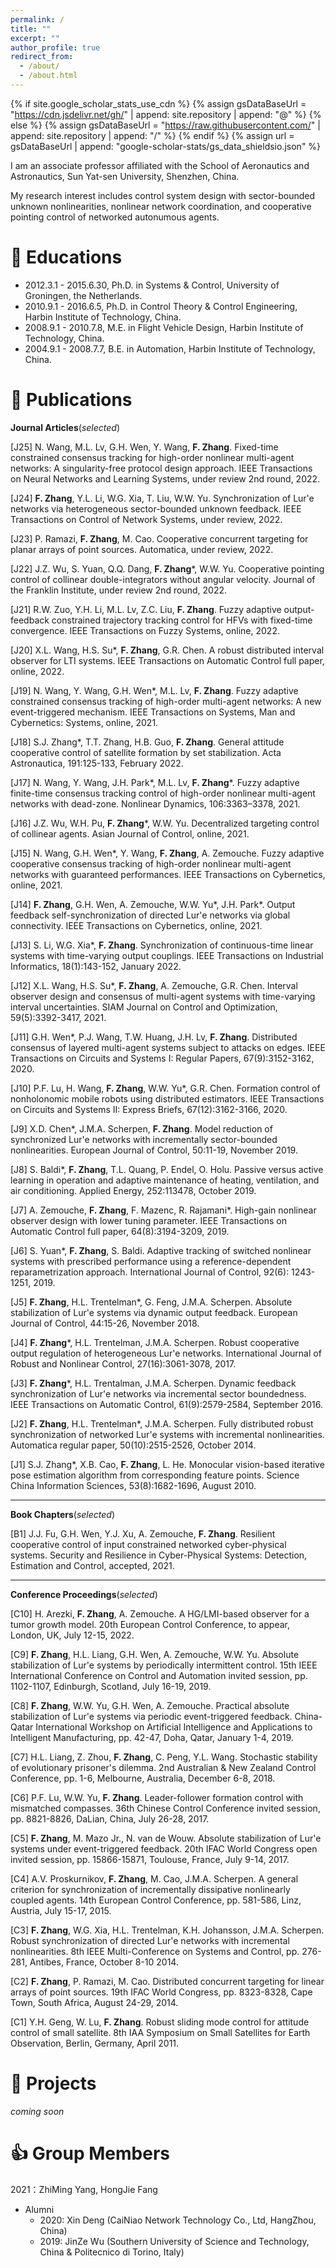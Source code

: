 ```yaml
---
permalink: /
title: ""
excerpt: ""
author_profile: true
redirect_from: 
  - /about/
  - /about.html
---
```


{% if site.google_scholar_stats_use_cdn %}
{% assign gsDataBaseUrl = "https://cdn.jsdelivr.net/gh/" | append: site.repository | append: "@" %}
{% else %}
{% assign gsDataBaseUrl = "https://raw.githubusercontent.com/" | append: site.repository | append: "/" %}
{% endif %}
{% assign url = gsDataBaseUrl | append: "google-scholar-stats/gs_data_shieldsio.json" %}

<span class='anchor' id='about-me'></span>

I am an associate professor affiliated with the School of Aeronautics and Astronautics, Sun Yat-sen University, Shenzhen, China.

My research interest includes control system design with sector-bounded unknown nonlinearities, nonlinear network coordination, and cooperative pointing control of networked autonumous agents.


# 📖 Educations

- 2012.3.1 - 2015.6.30, Ph.D. in Systems & Control, University of Groningen, the Netherlands. 
- 2010.9.1 - 2016.6.5, Ph.D. in Control Theory & Control Engineering, Harbin Institute of Technology, China.
- 2008.9.1 - 2010.7.8, M.E. in Flight Vehicle Design, Harbin Institute of Technology, China.
- 2004.9.1 - 2008.7.7, B.E. in Automation, Harbin Institute of Technology, China.


# 📝 Publications

__Journal Articles__(_selected_)

[J25] N. Wang, M.L. Lv, G.H. Wen, Y. Wang, __F. Zhang__. Fixed-time constrained consensus tracking for high-order nonlinear multi-agent networks: A singularity-free protocol design approach. IEEE Transactions on Neural Networks and Learning Systems, under review 2nd round, 2022.

[J24] __F. Zhang__, Y.L. Li, W.G. Xia, T. Liu, W.W. Yu. Synchronization of Lur'e networks via heterogeneous sector-bounded unknown feedback. IEEE Transactions on Control of Network Systems, under review, 2022.

[J23] P. Ramazi, __F. Zhang__, M. Cao. Cooperative concurrent targeting for planar arrays of point sources. Automatica, under review, 2022.

[J22] J.Z. Wu, S. Yuan, Q.Q. Dang, __F. Zhang__*, W.W. Yu. Cooperative pointing control of collinear double-integrators without angular velocity. Journal of the Franklin Institute, under review 2nd round, 2022.

[J21] R.W. Zuo, Y.H. Li, M.L. Lv, Z.C. Liu, __F. Zhang__. Fuzzy adaptive output-feedback constrained trajectory tracking control for HFVs with fixed-time convergence. IEEE Transactions on Fuzzy Systems, online, 2022.

[J20] X.L. Wang, H.S. Su*, __F. Zhang__, G.R. Chen. A robust distributed interval observer for LTI systems. IEEE Transactions on Automatic Control full paper, online, 2022.

[J19] N. Wang, Y. Wang, G.H. Wen*, M.L. Lv, __F. Zhang__. Fuzzy adaptive constrained consensus tracking of high-order multi-agent networks: A new event-triggered mechanism. IEEE Transactions on Systems, Man and Cybernetics: Systems, online, 2021.

[J18] S.J. Zhang*, T.T. Zhang, H.B. Guo, __F. Zhang__. General attitude cooperative control of satellite formation by set stabilization. Acta Astronautica, 191:125-133, February 2022.

[J17] N. Wang, Y. Wang, J.H. Park*, M.L. Lv, __F. Zhang__*. Fuzzy adaptive finite-time consensus tracking control of high-order nonlinear multi-agent networks with dead-zone. Nonlinear Dynamics, 106:3363–3378, 2021.

[J16] J.Z. Wu, W.H. Pu, __F. Zhang__*, W.W. Yu. Decentralized targeting control of collinear agents. Asian Journal of Control, online, 2021.

[J15] N. Wang, G.H. Wen*, Y. Wang, __F. Zhang__, A. Zemouche. Fuzzy adaptive cooperative consensus tracking of high-order nonlinear multi-agent networks with guaranteed performances. IEEE Transactions on Cybernetics, online, 2021.

[J14] __F. Zhang__, G.H. Wen, A. Zemouche, W.W. Yu*, J.H. Park*. Output feedback self-synchronization of directed Lur'e networks via global connectivity. IEEE Transactions on Cybernetics, online, 2021.

[J13] S. Li, W.G. Xia*, __F. Zhang__. Synchronization of continuous-time linear systems with time-varying output couplings. IEEE Transactions on Industrial Informatics, 18(1):143-152, January 2022.

[J12] X.L. Wang, H.S. Su*, __F. Zhang__, A. Zemouche, G.R. Chen. Interval observer design and consensus of multi-agent systems with time-varying interval uncertainties. SIAM Journal on Control and Optimization, 59(5):3392-3417, 2021.

[J11] G.H. Wen*, P.J. Wang, T.W. Huang, J.H. Lv, __F. Zhang__. Distributed consensus of layered multi-agent systems subject to attacks on edges. IEEE Transactions on Circuits and Systems I: Regular Papers, 67(9):3152-3162, 2020.

[J10] P.F. Lu, H. Wang, __F. Zhang__, W.W. Yu*, G.R. Chen. Formation control of nonholonomic mobile robots using distributed estimators. IEEE Transactions on Circuits and Systems II: Express Briefs, 67(12):3162-3166, 2020.

[J9] X.D. Chen*, J.M.A. Scherpen, __F. Zhang__. Model reduction of synchronized Lur'e networks with incrementally sector-bounded nonlinearities. European Journal of Control, 50:11-19, November 2019.

[J8] S. Baldi*, __F. Zhang__, T.L. Quang, P. Endel, O. Holu. Passive versus active learning in operation and adaptive maintenance of heating, ventilation, and air conditioning. Applied Energy, 252:113478, October 2019.

[J7] A. Zemouche, __F. Zhang__, F. Mazenc, R. Rajamani*. High-gain nonlinear observer design with lower tuning parameter. IEEE Transactions on Automatic Control full paper, 64(8):3194-3209, 2019.

[J6] S. Yuan*, __F. Zhang__, S. Baldi. Adaptive tracking of switched nonlinear systems with prescribed performance using a reference-dependent reparametrization approach. International Journal of Control, 92(6): 1243-1251, 2019.

[J5] __F. Zhang__, H.L. Trentelman*, G. Feng, J.M.A. Scherpen. Absolute stabilization of Lur'e systems via dynamic output feedback. European Journal of Control, 44:15-26, November 2018.

[J4] __F. Zhang__*, H.L. Trentelman, J.M.A. Scherpen. Robust cooperative output regulation of heterogeneous Lur'e networks. International Journal of Robust and Nonlinear Control, 27(16):3061-3078, 2017.

[J3] __F. Zhang__*, H.L. Trentalman, J.M.A. Scherpen. Dynamic feedback synchronization of Lur'e networks via incremental sector boundedness. IEEE Transactions on Automatic Control, 61(9):2579-2584, September 2016.

[J2] __F. Zhang__, H.L. Trentelman*, J.M.A. Scherpen. Fully distributed robust synchronization of networked Lur'e systems with incremental nonlinearities. Automatica regular paper, 50(10):2515-2526, October 2014.

[J1] S.J. Zhang*, X.B. Cao, __F. Zhang__, L. He. Monocular vision-based iterative pose estimation algorithm from corresponding feature points. Science China Information Sciences, 53(8):1682-1696, August 2010.

___

__Book Chapters__(_selected_)

[B1] J.J. Fu, G.H. Wen, Y.J. Xu, A. Zemouche, __F. Zhang__. Resilient cooperative control of input constrained networked cyber-physical systems. Security and Resilience in Cyber-Physical Systems: Detection, Estimation and Control, accepted, 2021.

___

__Conference Proceedings__(_selected_)

[C10] H. Arezki, __F. Zhang__, A. Zemouche. A HG/LMI-based observer for a tumor growth model. 20th European Control Conference, to appear, London, UK, July 12-15, 2022.

[C9] __F. Zhang__, H.L. Liang, G.H. Wen, A. Zemouche, W.W. Yu. Absolute stabilization of Lur'e systems by periodically intermittent control. 15th IEEE International Conference on Control and Automation invited session, pp. 1102-1107, Edinburgh, Scotland, July 16-19, 2019.

[C8] __F. Zhang__, W.W. Yu, G.H. Wen, A. Zemouche. Practical absolute stabilization of Lur'e systems via periodic event-triggered feedback. China-Qatar International Workshop on Artificial Intelligence and Applications to Intelligent Manufacturing, pp. 42-47, Doha, Qatar, January 1-4, 2019.

[C7] H.L. Liang, Z. Zhou, __F. Zhang__, C. Peng, Y.L. Wang. Stochastic stability of evolutionary prisoner's dilemma. 2nd Australian & New Zealand Control Conference, pp. 1-6, Melbourne, Australia, December 6-8, 2018.

[C6] P.F. Lu, W.W. Yu, __F. Zhang__. Leader-follower formation control with mismatched compasses. 36th Chinese Control Conference invited session, pp. 8821-8826, DaLian, China, July 26-28, 2017.

[C5] __F. Zhang__, M. Mazo Jr., N. van de Wouw. Absolute stabilization of Lur'e systems under event-triggered feedback. 20th IFAC World Congress open invited session, pp. 15866-15871, Toulouse, France, July 9-14, 2017.

[C4] A.V. Proskurnikov, __F. Zhang__, M. Cao, J.M.A. Scherpen. A general criterion for synchronization of incrementally dissipative nonlinearly coupled agents. 14th European Control Conference, pp. 581-586, Linz, Austria, July 15-17, 2015.

[C3] __F. Zhang__, W.G. Xia, H.L. Trentelman, K.H. Johansson, J.M.A. Scherpen. Robust synchronization of directed Lur'e networks with incremental nonlinearities. 8th IEEE Multi-Conference on Systems and Control, pp. 276-281, Antibes, France, October 8-10 2014.

[C2] __F. Zhang__, P. Ramazi, M. Cao. Distributed concurrent targeting for linear arrays of point sources. 19th IFAC World Congress, pp. 8323-8328, Cape Town, South Africa, August 24-29, 2014.

[C1] Y.H. Geng, W. Lu, __F. Zhang__. Robust sliding mode control for attitude control of small satellite. 8th IAA Symposium on Small Satellites for Earth Observation, Berlin, Germany, April 2011.


# 🎊 Projects
_coming soon_


# 👍 Group Members

2021：ZhiMing Yang, HongJie Fang
- Alumni
  - 2020: Xin Deng (CaiNiao Network Technology Co., Ltd, HangZhou, China)
  - 2019: JinZe Wu (Southern University of Science and Technology, China & Politecnico di Torino, Italy)
